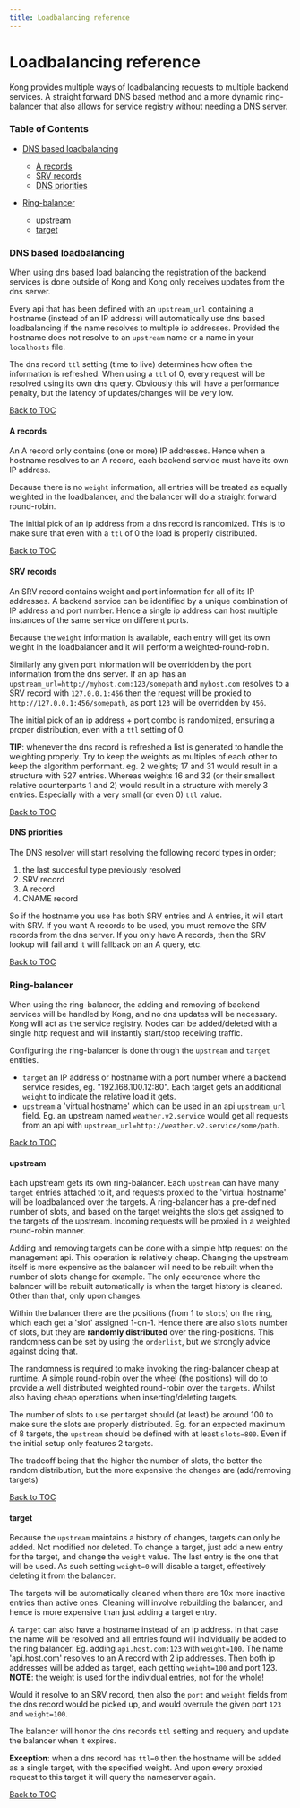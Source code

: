 ```yaml
---
title: Loadbalancing reference
---
```


# Loadbalancing reference

Kong provides multiple ways of loadbalancing requests to multiple backend services.
A straight forward DNS based method and a more dynamic ring-balancer that also
allows for service registry without needing a DNS server.

### Table of Contents

- [DNS based loadbalancing](#dns-based-loadbalancing)
  - [A records](#a-records)
  - [SRV records](#srv-records)
  - [DNS priorities](#dns-priorities)

- [Ring-balancer](#ring-balancer)
  - [upstream](#upstream)
  - [target](#target)

### DNS based loadbalancing

When using dns based load balancing the registration of the backend services is
done outside of Kong and Kong only receives updates from the dns server.

Every api that has been defined with an `upstream_url` containing a hostname
(instead of an IP address) will automatically use dns based loadbalancing
if the name resolves to multiple ip addresses. Provided the hostname does not
resolve to an `upstream` name or a name in your `localhosts` file.

The dns record `ttl` setting (time to live) determines how often the information
is refreshed. When using a `ttl` of 0, every request will be resolved using its
own dns query. Obviously this will have a performance penalty, but the latency of
updates/changes will be very low.

[Back to TOC](#table-of-contents)

#### **A records**

An A record only contains (one or more) IP addresses. Hence when a hostname
resolves to an A record, each backend service must have its own IP address.

Because there is no `weight` information, all entries will be treated as equally 
weighted in the loadbalancer, and the balancer will do a straight forward
round-robin.

The initial pick of an ip address from a dns record is randomized. This is to
make sure that even with a `ttl` of 0 the load is properly distributed.

[Back to TOC](#table-of-contents)

#### **SRV records**

An SRV record contains weight and port information for all of its IP addresses.
A backend service can be identified by a unique combination of IP address 
and port number. Hence a single ip address can host multiple instances of the 
same service on different ports.

Because the `weight` information is available, each entry will get its own
weight in the loadbalancer and it will perform a weighted-round-robin.

Similarly any given port information will be overridden by the port information from
the dns server. If an api has an `upstream_url=http://myhost.com:123/somepath`
and `myhost.com` resolves to a SRV record with `127.0.0.1:456` then the request
will be proxied to `http://127.0.0.1:456/somepath`, as port `123` will be 
overridden by `456`.

The initial pick of an ip address + port combo is randomized, ensuring a proper
distribution, even with a `ttl` setting of 0.

**TIP**: whenever the dns record is refreshed a list is generated to handle the
weighting properly. Try to keep the weights as multiples of each other to keep
the algorithm performant. eg. 2 weights; 17 and 31 would result in a structure 
with 527 entries. Whereas weights 16 and 32 (or their smallest relative 
counterparts 1 and 2) would result in a structure with merely 3 entries.
Especially with a very small (or even 0) `ttl` value.

[Back to TOC](#table-of-contents)

#### **DNS priorities**

The DNS resolver will start resolving the following record types in order;

 1. the last succesful type previously resolved
 1. SRV record
 1. A record
 1. CNAME record

So if the hostname you use has both SRV entries and A entries, it will start
with SRV. If you want A records to be used, you must remove the SRV records from
the dns server. If you only have A records, then the SRV lookup will fail and
it will fallback on an A query, etc.

[Back to TOC](#table-of-contents)

### **Ring-balancer**

When using the ring-balancer, the adding and removing of backend services will
be handled by Kong, and no dns updates will be necessary. Kong will act as the
service registry. Nodes can be added/deleted with a single http request and
will instantly start/stop receiving traffic.

Configuring the ring-balancer is done through the `upstream` and `target`
entities.

  - `target` an IP address or hostname with a port number where a backend
    service resides, eg. "192.168.100.12:80". Each target gets an additional
    `weight` to indicate the relative load it gets.
  - `upstream` a 'virtual hostname' which can be used in an api `upstream_url`
    field. Eg. an upstream named `weather.v2.service` would get all requests
    from an api with `upstream_url=http://weather.v2.service/some/path`.

[Back to TOC](#table-of-contents)

#### **upstream**

Each upstream gets its own ring-balancer. Each `upstream` can have many 
`target` entries attached to it, and requests proxied to the 'virtual hostname' 
will be loadbalanced over the targets. A ring-balancer has a pre-defined
number of slots, and based on the target weights the slots get assigned to the
targets of the upstream. Incoming requests will be proxied in a weighted 
round-robin manner.

Adding and removing targets can be done with a simple http request on the 
management api. This operation is relatively cheap. Changing the upstream
itself is more expensive as the balancer will need to be rebuilt when the 
number of slots change for example.
The only occurence where the balancer will be rebuilt automatically is when 
the target history is cleaned. Other than that, only upon changes.

Within the balancer there are the positions (from 1 to `slots`) on the ring,
which each get a 'slot' assigned 1-on-1. Hence there are also `slots` number of slots, but
they are __randomly distributed__ over the ring-positions. This randomness can be
set by using the `orderlist`, but we strongly advice against doing that.

The randomness is required to make invoking the ring-balancer cheap at 
runtime. A simple round-robin over the wheel (the positions) will do to 
provide a well distributed weighted round-robin over the `targets`. Whilst
also having cheap operations when inserting/deleting targets.

The number of slots to use per target should (at least) be around 100 to make 
sure the slots are properly distributed. Eg. for an expected maximum of 8
targets, the `upstream` should be defined with at least `slots=800`. Even if
the initial setup only features 2 targets.

The tradeoff being that the higher the number of slots, the better the random 
distribution, but the more expensive the changes are (add/removing targets)

[Back to TOC](#table-of-contents)

#### **target**

Because the `upstream` maintains a history of changes, targets can only be 
added. Not modified nor deleted. To change a target, just add a new entry for
the target, and change the `weight` value. The last entry is the one that will
be used. As such setting `weight=0` will disable a target, effectively 
deleting it from the balancer.

The targets will be automatically cleaned when there are 10x more inactive 
entries than active ones. Cleaning will involve rebuilding the balancer, and
hence is more expensive than just adding a target entry.

A `target` can also have a hostname instead of an ip address. In that case
the name will be resolved and all entries found will individually be added to
the ring balancer. Eg. adding `api.host.com:123` with `weight=100`. The 
name 'api.host.com' resolves to an A record with 2 ip addresses. Then both
ip addresses will be added as target, each getting `weight=100` and port 123.
__NOTE__: the weight is used for the individual entries, not for the whole!

Would it resolve to an SRV record, then also the `port` and `weight` fields 
from the dns record would be picked up, and would overrule the given port `123`
and `weight=100`.

The balancer will honor the dns records `ttl` setting and requery and update 
the balancer when it expires.

__Exception__: when a dns record has `ttl=0` then the hostname will be added
as a single target, with the specified weight. And upon every proxied request
to this target it will query the nameserver again.


[Back to TOC](#table-of-contents)

